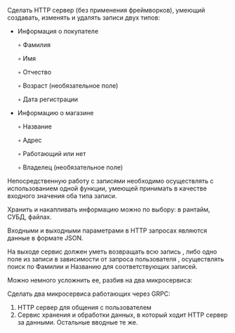 Сделать HTTP  сервер (без применения фреймворков), умеющий создавать, изменять и удалять записи двух типов:

- Информация о покупателе

    ◦ Фамилия
    
    ◦ Имя
    
    ◦ Отчество
    
    ◦ Возраст (необязательное поле)

    ◦ Дата регистрации


- Информацию о магазине

    ◦ Название

    ◦ Адрес

    ◦ Работающий или нет

    ◦ Владелец (необязательное поле)

Непосредственную работу с записями необходимо осуществлять с использованием одной функции, умеющей принимать в качестве входного значения оба типа записи.

Хранить и накапливать информацию можно по выбору: в рантайм, СУБД, файлах.

Входными и выходными параметрами в  HTTP  запросах являются данные в формате  JSON.

На выходе сервис должен уметь возвращать всю запись
, либо одно поле из записи в зависимости от запроса пользователя
, осуществлять поиск по Фамилии и Названию  для соответствующих записей.



Можно немного усложнить ее, разбив на два микросервиса:

Сделать два микросервиса работающих через  GRPC:
1. HTTP  сервер для общения с пользователем
2. Сервис хранения и обработки данных, в который ходит HTTP  сервер за данными.
Остальные вводные те же.